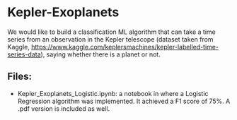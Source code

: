# Kepler-Exoplanets

We would like to build a classification ML algorithm that can take a time series from an observation in the Kepler telescope (dataset taken from Kaggle, https://www.kaggle.com/keplersmachines/kepler-labelled-time-series-data), saying whether there is a planet or not.

## Files:

* Kepler_Exoplanets_Logistic.ipynb: a notebook in where a Logistic Regression algorithm was implemented. It achieved a F1 score of 75%. A .pdf version is included as well.

